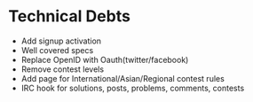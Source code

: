 # Technical Debts

* Add signup activation
* Well covered specs
* Replace OpenID with Oauth(twitter/facebook)
* Remove contest levels
* Add page for International/Asian/Regional contest rules
* IRC hook for solutions, posts, problems, comments, contests
